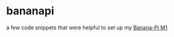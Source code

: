 # bananapi

a few code snippets that were helpful to set up my [Banana-Pi M1](https://en.wikipedia.org/wiki/Banana_Pi#Banana_Pi_BPI-M1)
